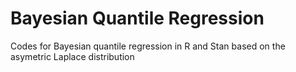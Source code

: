 # Bayesian Quantile Regression
Codes for Bayesian quantile regression in R and Stan based on the asymetric Laplace distribution
